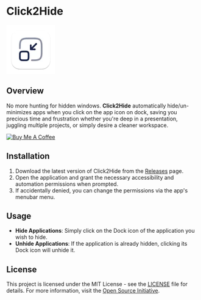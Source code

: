 # Click2Hide

![Click2Hide Logo](Click2Minimize/Assets.xcassets/AppIcon.appiconset/128-mac.png)

## Overview

No more hunting for hidden windows. **Click2Hide** automatically hide/un-minimizes apps when you click on the app icon on dock, saving you precious time and frustration whether you're deep in a presentation, juggling multiple projects, or simply desire a cleaner workspace.

<a style="align: right" href="https://www.buymeacoffee.com/victorwon" target="_blank"><img src="https://cdn.buymeacoffee.com/buttons/v2/default-yellow.png" alt="Buy Me A Coffee" style="height: 60px !important;width: 217px !important;" ></a>

## Installation

1. Download the latest version of Click2Hide from the [Releases](https://github.com/victorwon/click2hide/releases) page.
2. Open the application and grant the necessary accessibility and automation permissions when prompted.
3. If accidentally denied, you can change the permissions via the app's menubar menu.

## Usage

- **Hide Applications**: Simply click on the Dock icon of the application you wish to hide.
- **Unhide Applications**: If the application is already hidden, clicking its Dock icon will unhide it.

## License

This project is licensed under the MIT License - see the [LICENSE](LICENSE) file for details. For more information, visit the [Open Source Initiative](https://opensource.org/licenses/MIT).
